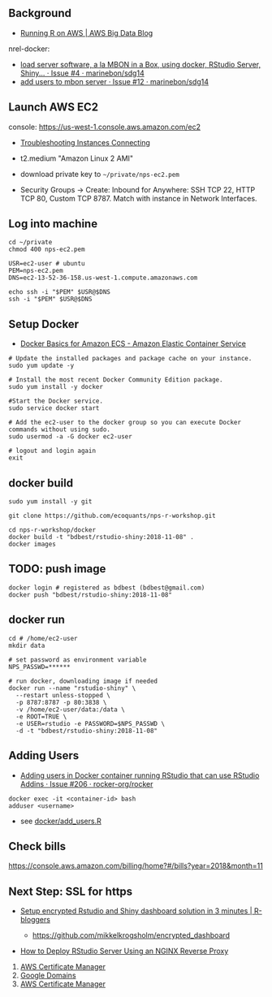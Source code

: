
## Background

- [Running R on AWS | AWS Big Data Blog](https://aws.amazon.com/blogs/big-data/running-r-on-aws/)


nrel-docker:
* [load server software, a la MBON in a Box, using docker, RStudio Server, Shiny... · Issue #4 · marinebon/sdg14](https://github.com/marinebon/sdg14/issues/4)
* [add users to mbon server · Issue #12 · marinebon/sdg14](https://github.com/marinebon/sdg14/issues/12)

## Launch AWS EC2

console: https://us-west-1.console.aws.amazon.com/ec2

- [Troubleshooting Instances Connecting](https://docs.aws.amazon.com/AWSEC2/latest/UserGuide/TroubleshootingInstancesConnecting.html)

- t2.medium "Amazon Linux 2 AMI"
- download private key to `~/private/nps-ec2.pem`
- Security Groups -> Create: Inbound for Anywhere: SSH TCP 22, HTTP TCP 80, Custom TCP 8787. Match with instance in Network Interfaces.
## Log into machine

```
cd ~/private
chmod 400 nps-ec2.pem

USR=ec2-user # ubuntu
PEM=nps-ec2.pem
DNS=ec2-13-52-36-158.us-west-1.compute.amazonaws.com

echo ssh -i "$PEM" $USR@$DNS
ssh -i "$PEM" $USR@$DNS
```

## Setup Docker

- [Docker Basics for Amazon ECS - Amazon Elastic Container Service](https://docs.aws.amazon.com/AmazonECS/latest/developerguide/docker-basics.html#install_docker)

```
# Update the installed packages and package cache on your instance.
sudo yum update -y

# Install the most recent Docker Community Edition package.
sudo yum install -y docker

#Start the Docker service.
sudo service docker start

# Add the ec2-user to the docker group so you can execute Docker commands without using sudo.
sudo usermod -a -G docker ec2-user

# logout and login again
exit
```

## docker build

```
sudo yum install -y git

git clone https://github.com/ecoquants/nps-r-workshop.git
```

```
cd nps-r-workshop/docker
docker build -t "bdbest/rstudio-shiny:2018-11-08" .
docker images
```

## TODO: push image

```
docker login # registered as bdbest (bdbest@gmail.com)
docker push "bdbest/rstudio-shiny:2018-11-08"
```

## docker run

```
cd # /home/ec2-user
mkdir data
```

```
# set password as environment variable
NPS_PASSWD=******

# run docker, downloading image if needed
docker run --name "rstudio-shiny" \
  --restart unless-stopped \
  -p 8787:8787 -p 80:3838 \
  -v /home/ec2-user/data:/data \
  -e ROOT=TRUE \
  -e USER=rstudio -e PASSWORD=$NPS_PASSWD \
  -d -t "bdbest/rstudio-shiny:2018-11-08"
```

## Adding Users
- [Adding users in Docker container running RStudio that can use RStudio Addins · Issue #206 · rocker-org/rocker](https://github.com/rocker-org/rocker/issues/206)

```
docker exec -it <container-id> bash
adduser <username>
```

- see [docker/add_users.R](https://github.com/ecoquants/nps-r-workshop/blob/87add42251ca6cd4dcefbd1901aeaa8753e4ecf1/docker/add_users.R)

## Check bills

https://console.aws.amazon.com/billing/home?#/bills?year=2018&month=11

## Next Step: SSL for https

- [Setup encrypted Rstudio and Shiny dashboard solution in 3 minutes | R-bloggers](https://www.r-bloggers.com/setup-encrypted-rstudio-and-shiny-dashboard-solution-in-3-minutes/)
  - https://github.com/mikkelkrogsholm/encrypted_dashboard

- [How to Deploy RStudio Server Using an NGINX Reverse Proxy](https://linode.com/docs/development/r/how-to-deploy-rstudio-server-using-an-nginx-reverse-proxy/)


1. [AWS Certificate Manager](https://us-west-1.console.aws.amazon.com/acm/home?region=us-west-1#/wizard/)
2. [Google Domains](https://domains.google.com/registrar#z=a&d=4740056,ecoquants.com&chp=z,d)
3. [AWS Certificate Manager](https://us-west-1.console.aws.amazon.com/acm/home?region=us-west-1#/?id=arn:aws:acm:us-west-1:814665782451:certificate%2F912513d1-dbc3-4cae-8c86-2fd60d98bb72)
